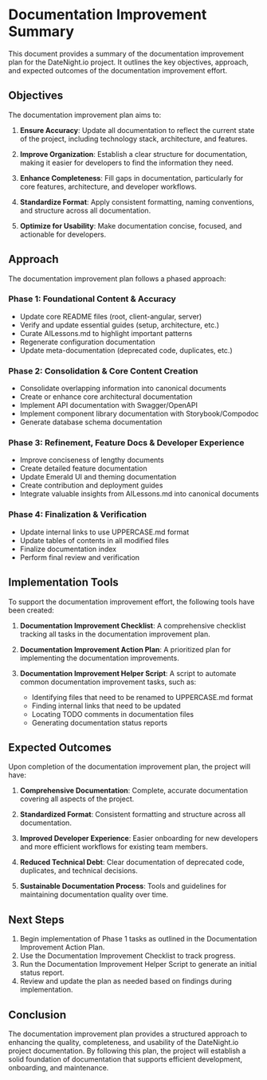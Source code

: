 # Documentation Improvement Summary

This document provides a summary of the documentation improvement plan for the DateNight.io project. It outlines the key objectives, approach, and expected outcomes of the documentation improvement effort.

## Objectives

The documentation improvement plan aims to:

1. **Ensure Accuracy**: Update all documentation to reflect the current state of the project, including technology stack, architecture, and features.

2. **Improve Organization**: Establish a clear structure for documentation, making it easier for developers to find the information they need.

3. **Enhance Completeness**: Fill gaps in documentation, particularly for core features, architecture, and developer workflows.

4. **Standardize Format**: Apply consistent formatting, naming conventions, and structure across all documentation.

5. **Optimize for Usability**: Make documentation concise, focused, and actionable for developers.

## Approach

The documentation improvement plan follows a phased approach:

### Phase 1: Foundational Content & Accuracy

- Update core README files (root, client-angular, server)
- Verify and update essential guides (setup, architecture, etc.)
- Curate AILessons.md to highlight important patterns
- Regenerate configuration documentation
- Update meta-documentation (deprecated code, duplicates, etc.)

### Phase 2: Consolidation & Core Content Creation

- Consolidate overlapping information into canonical documents
- Create or enhance core architectural documentation
- Implement API documentation with Swagger/OpenAPI
- Implement component library documentation with Storybook/Compodoc
- Generate database schema documentation

### Phase 3: Refinement, Feature Docs & Developer Experience

- Improve conciseness of lengthy documents
- Create detailed feature documentation
- Update Emerald UI and theming documentation
- Create contribution and deployment guides
- Integrate valuable insights from AILessons.md into canonical documents

### Phase 4: Finalization & Verification

- Update internal links to use UPPERCASE.md format
- Update tables of contents in all modified files
- Finalize documentation index
- Perform final review and verification

## Implementation Tools

To support the documentation improvement effort, the following tools have been created:

1. **Documentation Improvement Checklist**: A comprehensive checklist tracking all tasks in the documentation improvement plan.

2. **Documentation Improvement Action Plan**: A prioritized plan for implementing the documentation improvements.

3. **Documentation Improvement Helper Script**: A script to automate common documentation improvement tasks, such as:
   - Identifying files that need to be renamed to UPPERCASE.md format
   - Finding internal links that need to be updated
   - Locating TODO comments in documentation files
   - Generating documentation status reports

## Expected Outcomes

Upon completion of the documentation improvement plan, the project will have:

1. **Comprehensive Documentation**: Complete, accurate documentation covering all aspects of the project.

2. **Standardized Format**: Consistent formatting and structure across all documentation.

3. **Improved Developer Experience**: Easier onboarding for new developers and more efficient workflows for existing team members.

4. **Reduced Technical Debt**: Clear documentation of deprecated code, duplicates, and technical decisions.

5. **Sustainable Documentation Process**: Tools and guidelines for maintaining documentation quality over time.

## Next Steps

1. Begin implementation of Phase 1 tasks as outlined in the Documentation Improvement Action Plan.
2. Use the Documentation Improvement Checklist to track progress.
3. Run the Documentation Improvement Helper Script to generate an initial status report.
4. Review and update the plan as needed based on findings during implementation.

## Conclusion

The documentation improvement plan provides a structured approach to enhancing the quality, completeness, and usability of the DateNight.io project documentation. By following this plan, the project will establish a solid foundation of documentation that supports efficient development, onboarding, and maintenance.

